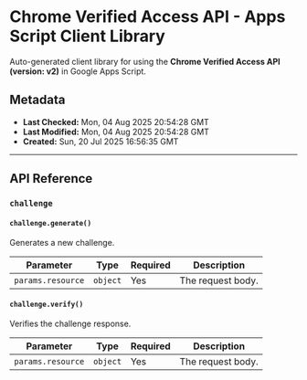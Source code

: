 # Chrome Verified Access API - Apps Script Client Library

Auto-generated client library for using the **Chrome Verified Access API (version: v2)** in Google Apps Script.

## Metadata

- **Last Checked:** Mon, 04 Aug 2025 20:54:28 GMT
- **Last Modified:** Mon, 04 Aug 2025 20:54:28 GMT
- **Created:** Sun, 20 Jul 2025 16:56:35 GMT



---

## API Reference

### `challenge`

#### `challenge.generate()`

Generates a new challenge.

| Parameter | Type | Required | Description |
|---|---|---|---|
| `params.resource` | `object` | Yes | The request body. |

#### `challenge.verify()`

Verifies the challenge response.

| Parameter | Type | Required | Description |
|---|---|---|---|
| `params.resource` | `object` | Yes | The request body. |